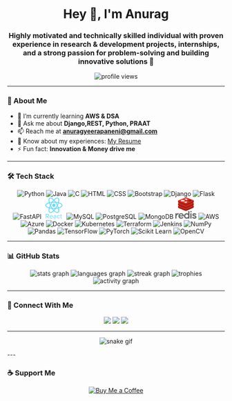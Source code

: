 <h1 align="center">Hey 👋, I'm Anurag</h1>
<h3 align="center">Highly motivated and technically skilled individual with proven experience in research & development projects, internships, and a strong passion for problem-solving and building innovative solutions 🚀</h3>

<p align="center">
  <img src="https://komarev.com/ghpvc/?username=yeerapanenianurag&label=Profile%20views&color=0e75b6&style=flat" alt="profile views" />
</p>

---

### 🌟 About Me  
- 🌱 I’m currently learning **AWS & DSA**  
- 💬 Ask me about **Django,REST, Python, PRAAT**  
- 📫 Reach me at **anuragyeerapaneni@gmail.com**  
- 📄 Know about my experiences: [My Resume](https://drive.google.com/file/d/1KUzLBWP6Tq54yglSzM6fQs5KFwdYo7Se/view?usp=sharing)  
- ⚡ Fun fact: **Innovation & Money drive me**  

---

### 🛠️ Tech Stack  

<div align="center">
  
  <!-- Core -->
  <img src="https://cdn.jsdelivr.net/gh/devicons/devicon/icons/python/python-original.svg" height="50" alt="Python" />
  <img src="https://cdn.jsdelivr.net/gh/devicons/devicon/icons/java/java-original.svg" height="50" alt="Java" />
  <img src="https://cdn.jsdelivr.net/gh/devicons/devicon/icons/c/c-original.svg" height="50" alt="C" />
  <img src="https://cdn.jsdelivr.net/gh/devicons/devicon/icons/html5/html5-original.svg" height="50" alt="HTML" />
  <img src="https://cdn.jsdelivr.net/gh/devicons/devicon/icons/css3/css3-original.svg" height="50" alt="CSS" />
  <img src="https://cdn.jsdelivr.net/gh/devicons/devicon/icons/bootstrap/bootstrap-original.svg" height="50" alt="Bootstrap" />

  <!-- Frameworks -->
  <img src="https://cdn.jsdelivr.net/gh/devicons/devicon/icons/django/django-plain.svg" height="50" alt="Django" />
  <img src="https://cdn.jsdelivr.net/gh/devicons/devicon/icons/flask/flask-original.svg" height="50" alt="Flask" />
  <img src="https://cdn.jsdelivr.net/gh/devicons/devicon/icons/fastapi/fastapi-original.svg" height="50" alt="FastAPI" />
  <img src="https://raw.githubusercontent.com/devicons/devicon/master/icons/react/react-original-wordmark.svg" height="50" alt="React" />

  <!-- Databases -->
  <img src="https://cdn.jsdelivr.net/gh/devicons/devicon/icons/mysql/mysql-original.svg" height="50" alt="MySQL" />
  <img src="https://cdn.jsdelivr.net/gh/devicons/devicon/icons/postgresql/postgresql-original.svg" height="50" alt="PostgreSQL" />
  <img src="https://cdn.jsdelivr.net/gh/devicons/devicon/icons/mongodb/mongodb-original.svg" height="50" alt="MongoDB" />
  <img src="https://raw.githubusercontent.com/devicons/devicon/master/icons/redis/redis-original-wordmark.svg" height="50" alt="Redis" />

  <!-- Cloud / DevOps -->
  <img src="https://skillicons.dev/icons?i=aws" height="50" alt="AWS" />
  <img src="https://cdn.jsdelivr.net/gh/devicons/devicon/icons/azure/azure-original.svg" height="50" alt="Azure" />
  <img src="https://cdn.jsdelivr.net/gh/devicons/devicon/icons/docker/docker-original.svg" height="50" alt="Docker" />
  <img src="https://cdn.jsdelivr.net/gh/devicons/devicon/icons/kubernetes/kubernetes-plain.svg" height="50" alt="Kubernetes" />
  <img src="https://cdn.jsdelivr.net/gh/devicons/devicon/icons/terraform/terraform-original.svg" height="50" alt="Terraform" />
  <img src="https://cdn.jsdelivr.net/gh/devicons/devicon/icons/jenkins/jenkins-line.svg" height="50" alt="Jenkins" />

  <!-- ML / Data -->
  <img src="https://cdn.jsdelivr.net/gh/devicons/devicon/icons/numpy/numpy-original.svg" height="50" alt="NumPy" />
  <img src="https://cdn.jsdelivr.net/gh/devicons/devicon/icons/pandas/pandas-original.svg" height="50" alt="Pandas" />
  <img src="https://cdn.jsdelivr.net/gh/devicons/devicon/icons/tensorflow/tensorflow-original.svg" height="50" alt="TensorFlow" />
  <img src="https://www.vectorlogo.zone/logos/pytorch/pytorch-icon.svg" height="50" alt="PyTorch" />
  <img src="https://upload.wikimedia.org/wikipedia/commons/0/05/Scikit_learn_logo_small.svg" height="50" alt="Scikit Learn" />
  <img src="https://www.vectorlogo.zone/logos/opencv/opencv-icon.svg" height="50" alt="OpenCV" />
  
</div>

---

### 📊 GitHub Stats  

<div align="center">
  <img src="https://github-readme-stats.vercel.app/api?username=Yeerapanenianurag&show_icons=true&theme=dracula&hide_border=false&count_private=true" height="160" alt="stats graph" />
  <img src="https://github-readme-stats.vercel.app/api/top-langs?username=Yeerapanenianurag&layout=compact&theme=dracula&hide_border=false" height="160" alt="languages graph" />
  <img src="https://streak-stats.demolab.com?user=Yeerapanenianurag&theme=dracula&hide_border=false" height="160" alt="streak graph" />
  <img src="https://github-profile-trophy.vercel.app/?username=Yeerapanenianurag&theme=dracula&margin-w=10&margin-h=10&row=1" height="140" alt="trophies" />
  <img src="https://github-readme-activity-graph.vercel.app/graph?username=Yeerapanenianurag&theme=dracula&area=true" height="280" alt="activity graph" />
</div>

---

### 🤝 Connect With Me  

<p align="center">
  <a href="https://www.linkedin.com/in/yeerapaneni-anurag/" target="_blank"><img src="https://img.shields.io/badge/LinkedIn-0077B5?style=for-the-badge&logo=linkedin&logoColor=white" height="28"/></a>
  <a href="https://www.hackerrank.com/anuragchowdary21" target="_blank"><img src="https://img.shields.io/badge/Hackerrank-00EA64?style=for-the-badge&logo=hackerrank&logoColor=white" height="28"/></a>
  <a href="mailto:anuragyeerapaneni@gmail.com"><img src="https://img.shields.io/badge/Email-D14836?style=for-the-badge&logo=gmail&logoColor=white" height="28"/></a>
</p>

---

<div align="center">
    
  ![snake gif](https://github.com/Yeerapanenianurag/Yeerapanenianurag/blob/output/github-snake-dark.svg)
</div>
---

### ☕ Support Me  
<p align="center">
  <a href="https://www.buymeacoffee.com/Yeerapanenianurag">
    <img src="https://cdn.buymeacoffee.com/buttons/v2/default-yellow.png" height="50" width="210" alt="Buy Me a Coffee" />
  </a>
</p>
